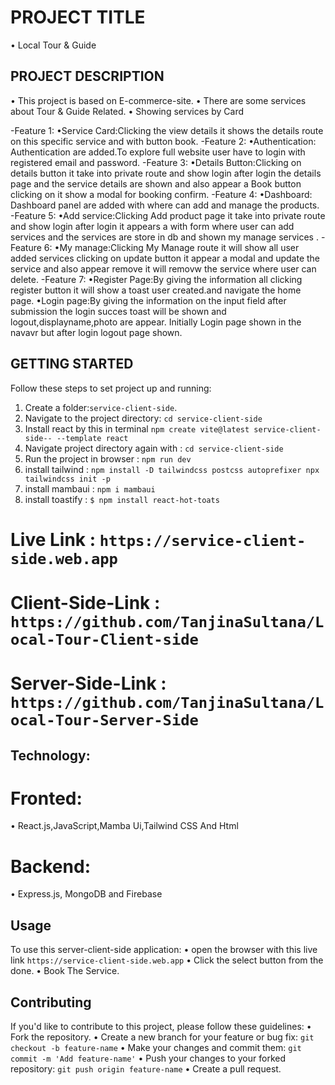 # PROJECT TITLE
  • Local Tour & Guide
## PROJECT DESCRIPTION
• This project is based on E-commerce-site.
• There are some services about Tour & Guide Related.
• Showing services by Card

-Feature 1:
•Service Card:Clicking the view details it shows the details route on this specific service and with  button book.
-Feature 2: 
•Authentication: Authentication are added.To explore full website user have to login with registered email and password.
-Feature 3:
•Details Button:Clicking on details button it take into private route and show login after login the details page and the service details are shown and also appear a Book button clicking on it show a modal for booking confirm.
-Feature 4:
•Dashboard: Dashboard panel are added with where can add and manage the products.
-Feature 5:
•Add service:Clicking Add product page  it take into private route and show login after login it appears a with form  where user can add services  and the services are store in db and shown my manage services .
-Feature 6:
•My manage:Clicking My Manage route it will show all user added services clicking on update button it appear a modal and update the service and also appear remove it will removw the service where user can delete.
-Feature 7:
•Register Page:By giving the information all clicking register button it will show a toast user created.and navigate the home page.
•Login page:By giving the information on the input field after submission the login succes toast will be shown and logout,displayname,photo are appear. Initially Login page shown in the navavr but after login logout page shown.

## GETTING STARTED
Follow these steps to set project up and running:
1. Create a folder:`service-client-side`.
2. Navigate to the project directory: `cd service-client-side`
3. Install react by this in terminal `npm create vite@latest service-client-side-- --template react`
4. Navigate project directory again with : `cd service-client-side`
5. Run the project in browser : `npm run dev`
6. install tailwind : `npm install -D tailwindcss postcss autoprefixer npx tailwindcss init -p`
6. install mambaui : `npm i mambaui`
7. install toastify : `$ npm install react-hot-toats`
# Live Link : `https://service-client-side.web.app`
# Client-Side-Link : `https://github.com/TanjinaSultana/Local-Tour-Client-side`
# Server-Side-Link : `https://github.com/TanjinaSultana/Local-Tour-Server-Side`


## Technology: 
# Fronted:
• React.js,JavaScript,Mamba Ui,Tailwind CSS And Html
# Backend:
• Express.js, MongoDB and Firebase


## Usage
To use this server-client-side application:
• open the browser with this live link `https://service-client-side.web.app`
• Click the select button from the done.
• Book The Service.
## Contributing
If you'd like to contribute to this project, please follow these guidelines:
• Fork the repository.
• Create a new branch for your feature or bug fix: `git checkout -b feature-name`
• Make your changes and commit them: `git commit -m 'Add feature-name'`
• Push your changes to your forked repository: `git push origin feature-name`
• Create a pull request.


